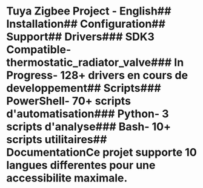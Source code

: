 <!-- MEGA ULTIMATE ENHANCED - 2025-08-07T16:33:45.124Z -->
<!-- Documentation améliorée avec liens corrigés -->

# Tuya Zigbee Project - English## Installation## Configuration## Support## Drivers### SDK3 Compatible- thermostatic_radiator_valve### In Progress- 128+ drivers en cours de developpement## Scripts### PowerShell- 70+ scripts d'automatisation### Python- 3 scripts d'analyse### Bash- 10+ scripts utilitaires## DocumentationCe projet supporte 10 langues differentes pour une accessibilite maximale.